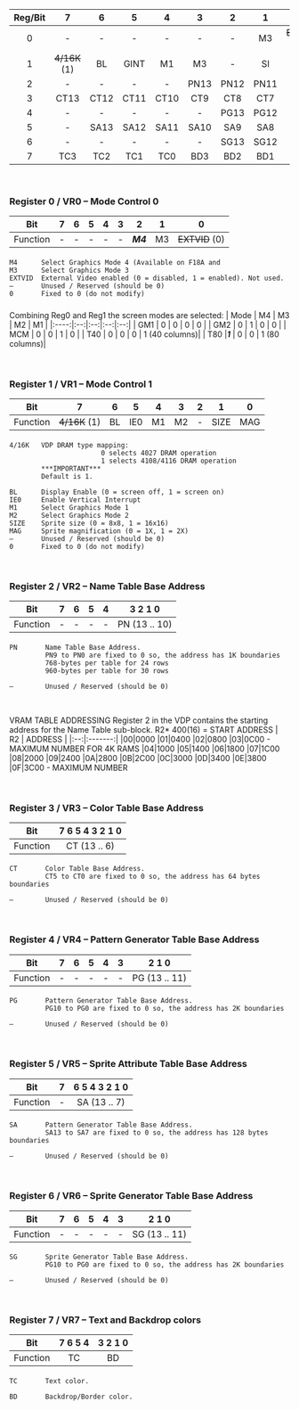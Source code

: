 | Reg/Bit |   7   |   6   |   5   |   4   |   3   |   2   |   1   |   0   |
|:-------:|:-----:|:-----:|:-----:|:-----:|:-----:|:-----:|:-----:|:-----:|
|    0    |   -   |   -   |   -   |   -   |   -   |   -   |   M3  |~~EXTVID~~ (0)|
|    1    |~~4/16K~~ (1)|  BL   | GINT  |  M1   |  M3   |   -   |   SI  |  MAG  |
|    2    |   -   |   -   |   -   |   -   |  PN13 |  PN12 |  PN11 |  PN10 |
|    3    | CT13  | CT12  | CT11  | CT10  |  CT9  |  CT8  |  CT7  |  CT6  |
|    4    |   -   |   -   |   -   |   -   |   -   |  PG13 |  PG12 |  PG11 |
|    5    |   -   | SA13  | SA12  | SA11  |  SA10 |  SA9  |  SA8  |  SA7  |
|    6    |   -   |   -   |   -   |   -   |   -   |  SG13 |  SG12 |  SG11 |
|    7    |  TC3  |  TC2  |  TC1  |  TC0  |  BD3  |  BD2  |  BD1  |  BD0  |

&nbsp;&nbsp;&nbsp;&nbsp;&nbsp;&nbsp;


### Register 0 / VR0  – Mode Control 0

| Bit     |  7  |  6  |  5  |  4  |  3  |  2  |  1  |  0   |
|:-------:|:---:|:---:|:---:|:---:|:---:|:---:|:---:|:---: |
| Function|  -  |  -  |  -  |  -  |  -  |  ***M4***  |  M3 |~~EXTVID~~ (0)|

#### 

    M4    	Select Graphics Mode 4 (Available on F18A and 
    M3    	Select Graphics Mode 3
    EXTVID  External Video enabled (0 = disabled, 1 = enabled). Not used.
    –       Unused / Reserved (should be 0)
    0       Fixed to 0 (do not modify)
###

Combining Reg0 and Reg1 the screen modes are selected:
| Mode | M4 | M3 | M2 | M1 |
|:----:|:--:|:--:|:--:|:--:|
| GM1  | 0  | 0  | 0  | 0  |
| GM2  | 0  | 1  | 0  | 0  |
| MCM  | 0  | 0  | 1  | 0  |
| T40  | 0  | 0  | 0  | 1 (40 columns)|
| T80  |***1***  | 0  | 0  | 1 (80 columns)|

&nbsp;&nbsp;&nbsp;&nbsp;&nbsp;&nbsp;

### Register 1 / VR1  – Mode Control 1

| Bit     | 7   | 6   | 5   | 4   | 3 | 2 | 1 | 0 |
|:-------:|:---:|:---:|:---:|:---:|:---:|:---:|:---:|:---: |
| Function|~~4/16K~~ (1)|  BL   | IE0  |  M1   |  M2   |   -   |   SIZE  |  MAG  |

#### 

    4/16K   VDP DRAM type mapping:
                           0 selects 4027 DRAM operation
                           1 selects 4108/4116 DRAM operation
            ***IMPORTANT*** 
            Default is 1.

    BL      Display Enable (0 = screen off, 1 = screen on)
    IE0     Enable Vertical Interrupt
    M1      Select Graphics Mode 1
    M2      Select Graphics Mode 2
    SIZE    Sprite size (0 = 8x8, 1 = 16x16)
    MAG     Sprite magnification (0 = 1X, 1 = 2X)
    –       Unused / Reserved (should be 0)
    0       Fixed to 0 (do not modify)

&nbsp;&nbsp;&nbsp;&nbsp;&nbsp;&nbsp;

### Register 2 / VR2  – Name Table Base Address

| Bit     | 7   | 6   |  5  |  4  | 3 2 1 0 |
|:-------:|:---:|:---:|:---:|:---:|:---:|
| Function|  -  |  -  |  -  |  -  |  PN (13 .. 10) |

#### 

    PN       Name Table Base Address. 
             PN9 to PN0 are fixed to 0 so, the address has 1K boundaries
             768-bytes per table for 24 rows
             960-bytes per table for 30 rows
             
    –        Unused / Reserved (should be 0)

&nbsp;&nbsp;&nbsp;&nbsp;&nbsp;&nbsp;

VRAM TABLE ADDRESSING
Register 2 in the VDP contains the starting address for the Name Table sub-block.
R2* 400(16) = START ADDRESS
| R2 | ADDRESS |
|:--:|:-------:|
|00|0000
|01|0400
|02|0800
|03|0C00 - MAXIMUM NUMBER FOR 4K RAMS
|04|1000
|05|1400
|06|1800
|07|1C00
|08|2000
|09|2400
|0A|2800
|0B|2C00
|0C|3000
|0D|3400
|0E|3800
|0F|3C00 - MAXIMUM NUMBER

&nbsp;&nbsp;&nbsp;&nbsp;&nbsp;&nbsp;

### Register 3 / VR3 – Color Table Base Address

| Bit     | 7 6 5 4 3 2 1 0 |
|:-------:|:---:|
| Function| CT (13 .. 6) |

#### 

    CT       Color Table Base Address. 
             CT5 to CT0 are fixed to 0 so, the address has 64 bytes boundaries
    
    –        Unused / Reserved (should be 0)

&nbsp;&nbsp;&nbsp;&nbsp;&nbsp;&nbsp;

### Register 4 / VR4  – Pattern Generator Table Base Address

| Bit     |  7  |  6  |  5  |  4  |  3  | 2 1 0 |
|:-------:|:---:|:---:|:---:|:---:|:---:|:---:|
| Function|  -  |  -  |  -  |  -  |  -  |PG (13 .. 11) |

#### 

    PG       Pattern Generator Table Base Address. 
             PG10 to PG0 are fixed to 0 so, the address has 2K boundaries
    
    –        Unused / Reserved (should be 0)

&nbsp;&nbsp;&nbsp;&nbsp;&nbsp;&nbsp;

### Register 5 / VR5  – Sprite Attribute Table Base Address

| Bit     | 7   | 6 5 4 3 2 1 0 |
|:-------:|:---:|:---:|
| Function|  -  |  SA (13 .. 7) |

#### 

    SA       Pattern Generator Table Base Address. 
             SA13 to SA7 are fixed to 0 so, the address has 128 bytes boundaries
    
    –        Unused / Reserved (should be 0)

&nbsp;&nbsp;&nbsp;&nbsp;&nbsp;&nbsp;

### Register 6 / VR6  – Sprite Generator Table Base Address

| Bit     |  7  |  6  |  5  |  4  |  3  | 2 1 0 |
|:-------:|:---:|:---:|:---:|:---:|:---:|:---:|
| Function|  -  |  -  |  -  |  -  |  -  |SG (13 .. 11) |

#### 

    SG       Sprite Generator Table Base Address. 
             PG10 to PG0 are fixed to 0 so, the address has 2K boundaries
    
    –        Unused / Reserved (should be 0)

&nbsp;&nbsp;&nbsp;&nbsp;&nbsp;&nbsp;

### Register 7 / VR7  – Text and Backdrop colors

| Bit     | 7 6 5 4  | 3 2 1 0 |
|:-------:|:---:|:---:|
| Function|  TC  | BD |

#### 

    TC       Text color. 

    BD       Backdrop/Border color.
    

